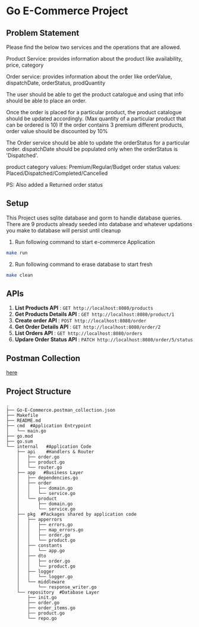 # Go E-Commerce Project

## Problem Statement

<p>
Please find the below two services and the operations that are allowed.

Product Service: provides information about the product like availability, price, category

Order service: provides information about the order like orderValue, dispatchDate, orderStatus, prodQuantity

The user should be able to get the product catalogue and using that info should be able to place an order.

Once the order is placed for a particular product, the product catalogue should be updated accordingly.
(Max quantity of a particular product that can be ordered is 10)
If the order contains 3 premium different products, order value should be discounted by 10%

The Order service should be able to update the orderStatus for a particular order.
dispatchDate should be populated only when the orderStatus is 'Dispatched'.


product category values: Premium/Regular/Budget
order status values: Placed/Dispatched/Completed/Cancelled

PS: Also added a Returned order status
</p>


## Setup

This Project uses sqlite database and gorm to handle database queries.
There are 9 products already seeded into database and whatever updations you make to database will persist until cleanup


1. Run following command to start e-commerce Application
```bash
make run
```


2. Run following command to erase database to start fresh
```bash
make clean 
```


## APIs


1. <b>List Products API</b> : `GET http://localhost:8080/products`
2. <b>Get Products Details API</b> : `GET http://localhost:8080/product/1`
3. <b>Create order API</b> : `POST http://localhost:8080/order`
4. <b>Get Order Details API</b> : `GET http://localhost:8080/order/2`
5. <b>List Orders API</b> : `GET http://localhost:8080/orders`
6. <b>Updare Order Status API</b> : `PATCH http://localhost:8080/order/5/status`

## Postman Collection


[here](Go-E-Commerce.postman_collection.json)


## Project Structure

```
.
├── Go-E-Commerce.postman_collection.json
├── Makefile
├── README.md
├── cmd  #Application Entrypoint
│   └── main.go
├── go.mod
├── go.sum
└── internal   #Application Code
    ├── api    #Handlers & Router
    │   ├── order.go
    │   ├── product.go
    │   └── router.go
    ├── app   #Business Layer
    │   ├── dependencies.go
    │   ├── order
    │   │   ├── domain.go
    │   │   └── service.go
    │   └── product
    │       ├── domain.go
    │       └── service.go
    ├── pkg  #Packages shared by application code
    │   ├── apperrors
    │   │   ├── errors.go
    │   │   ├── map_errors.go
    │   │   ├── order.go
    │   │   └── product.go
    │   ├── constants
    │   │   └── app.go
    │   ├── dto
    │   │   ├── order.go
    │   │   └── product.go
    │   ├── logger
    │   │   └── logger.go
    │   └── middleware
    │       └── response_writer.go
    └── repository  #Database Layer
        ├── init.go
        ├── order.go
        ├── order_items.go
        ├── product.go
        └── repo.go
```